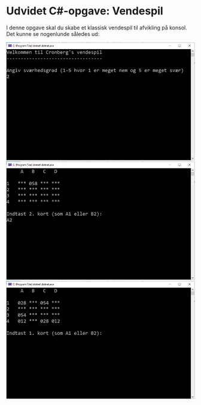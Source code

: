 # Udvidet C#-opgave: Vendespil

I denne opgave skal du skabe et klassisk vendespil til afvikling på konsol. Det kunne se nogenlunde således ud:

![](billeder/pic1.png)
![](billeder/pic2.png)
![](billeder/pic3.png)
